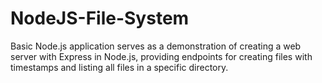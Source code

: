 # NodeJS-File-System

Basic Node.js application serves as a demonstration of creating a web server with Express in Node.js, providing endpoints for creating files with timestamps and listing all files in a specific directory.
